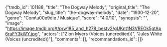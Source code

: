 {"tmdb_id": 101188, "title": "The Dogway Melody", "original_title": "The Dogway Melody", "slug_title": "the-dogway-melody", "date": "1930-12-20", "genre": "Com\u00e9die / Musique", "score": "4.0/10", "synopsis": "", "image": "https://image.tmdb.org/t/p/w185_and_h278_bestv2/gUKnt1N3VREOk5gtAp6ruFY3kWY.jpg", "actors": ["Zion Myers (Voices (uncredited))", "Jules White (Voices (uncredited))"], "comments": [], "recommandations_id": []}